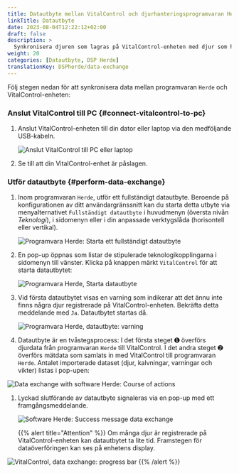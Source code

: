```yaml
---
title: Datautbyte mellan VitalControl och djurhanteringsprogramvaran Herde
linkTitle: Datautbyte
date: 2023-08-04T12:22:12+02:00
draft: false
description: >
  Synkronisera djuren som lagras på VitalControl-enheten med djur som hanteras av *Herde*-programvaran och överför mätvärden som registrerats med VitalControl-enheten till *Herde*-programvaran.
weight: 20
categories: [Datautbyte, DSP Herde]
translationKey: DSPherde/data-exchange
---
```

Följ stegen nedan för att synkronisera data mellan programvaran `Herde` och VitalControl-enheten:

### Anslut VitalControl till PC {#connect-vitalcontrol-to-pc}

1. Anslut VitalControl-enheten till din dator eller laptop via den medföljande USB-kabeln.

   ![Anslut VitalControl till PC eller laptop](/images/synchronisation/connect-to-pc.svg "Anslut VitalControl till PC")

1. Se till att din VitalControl-enhet är påslagen.

### Utför datautbyte {#perform-data-exchange}

1. Inom programvaran `Herde`, utför ett fullständigt datautbyte. Beroende på konfigurationen av ditt användargränssnitt kan du starta detta utbyte via menyalternativet `Fullständigt datautbyte` i huvudmenyn (översta nivån _Teknologi_), i sidomenyn eller i din anpassade verktygslåda (horisontell eller vertikal).

   ![Programvara Herde: Starta ett fullständigt datautbyte](../screenshots/data-exchange.png "Herde: Starta datautbyte")

1. En pop-up öppnas som listar de stipulerade teknologikopplingarna i sidomenyn till vänster. Klicka på knappen märkt `VitalControl` för att starta datautbytet:

   ![Programvara Herde, Starta datautbyte](../screenshots/start-transfer.png "Herde: Starta datautbyte")

1. Vid första datautbytet visas en varning som indikerar att det ännu inte finns några djur registrerade på VitalControl-enheten. Bekräfta detta meddelande med `Ja`. Datautbytet startas då.

   ![Programvara Herde, datautbyte: varning](../screenshots/warning.png "Datautbyte: varning")

1. Datautbyte är en tvåstegsprocess: I det första steget ➊ överförs djurdata från programvaran `Herde` till VitalControl. I det andra steget ➋ överförs mätdata som samlats in med VitalControl till programvaran `Herde`. Antalet importerade dataset (djur, kalvningar, varningar och vikter) listas i pop-upen:

![Data exchange with software Herde: Course of actions](../screenshots/data-transfer.png "Data exchange: Course of actions")

1. Lyckad slutförande av datautbyte signaleras via en pop-up med ett framgångsmeddelande.

   ![Software Herde: Success message data exchange](../screenshots/success-message.png "Herde: Success message data exchange")

    {{% alert title="Attention" %}}
Om många djur är registrerade på VitalControl-enheten kan datautbytet ta lite tid. Framstegen för dataöverföringen kan ses på enhetens display.

![VitalControl, data exchange: progress bar](../../vcsynchronizer/images/import-animals/data-transfer.png "VitalControl: progress bar data exchange")
    {{% /alert %}}

